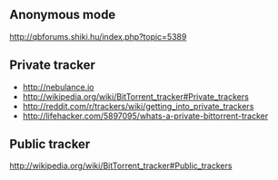 Anonymous mode
---------------------------------------------
http://qbforums.shiki.hu/index.php?topic=5389

Private tracker
---------------------
- http://nebulance.io
- http://wikipedia.org/wiki/BitTorrent_tracker#Private_trackers
- http://reddit.com/r/trackers/wiki/getting_into_private_trackers
- http://lifehacker.com/5897095/whats-a-private-bittorrent-tracker

Public tracker
------------------------------------------------------------
http://wikipedia.org/wiki/BitTorrent_tracker#Public_trackers
